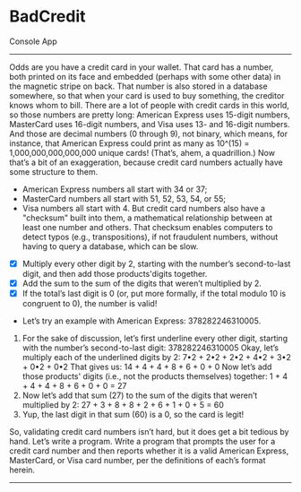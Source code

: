 # BadCredit
Console App
***
Odds are you have a credit card in your wallet. That card has a number, both printed on its face and embedded (perhaps
with some other data) in the magnetic stripe on back. That number is also stored in a database somewhere, so that when
your card is used to buy something, the creditor knows whom to bill.
There are a lot of people with credit cards in this world, so those numbers are pretty long: American Express uses 15-digit
numbers, MasterCard uses 16-digit numbers, and Visa uses 13- and 16-digit numbers. And those are decimal numbers (0
through 9), not binary, which means, for instance, that American Express could print as many as 10^(15) =
1,000,000,000,000,000 unique cards! (That’s, ahem, a quadrillion.) Now that’s a bit of an exaggeration, because credit
card numbers actually have some structure to them.

+ American Express numbers all start with 34 or 37;
+ MasterCard numbers all start with 51, 52, 53, 54, or 55;
+ Visa numbers all start with 4.
But credit card numbers also have a "checksum" built into them, a mathematical relationship between at least one
number and others. That checksum enables computers to detect typos (e.g., transpositions), if not fraudulent numbers,
without having to query a database, which can be slow.

- [x] Multiply every other digit by 2, starting with the number’s second-to-last digit, and then add those products'digits together.
- [x] Add the sum to the sum of the digits that weren’t multiplied by 2.
- [x] If the total’s last digit is 0 (or, put more formally, if the total modulo 10 is congruent to 0), the number is valid!

+ Let’s try an example with American Express: 378282246310005.
1. For the sake of discussion, let’s first underline every other digit, starting with the number’s second-to-last digit:
378282246310005
Okay, let’s multiply each of the underlined digits by 2:
7•2 + 2•2 + 2•2 + 4•2 + 3•2 + 0•2 + 0•2
That gives us:
14 + 4 + 4 + 8 + 6 + 0 + 0
Now let’s add those products' digits (i.e., not the products themselves) together:
1 + 4 + 4 + 4 + 8 + 6 + 0 + 0 = 27
2. Now let’s add that sum (27) to the sum of the digits that weren’t multiplied by 2:
27 + 3 + 8 + 8 + 2 + 6 + 1 + 0 + 5 = 60
3. Yup, the last digit in that sum (60) is a 0, so the card is legit!

So, validating credit card numbers isn’t hard, but it does get a bit tedious by hand. Let’s write a program.
Write a program that prompts the user for a credit card number and then reports whether it is a valid American Express, MasterCard, or Visa card number, per the definitions of each’s format herein.
***